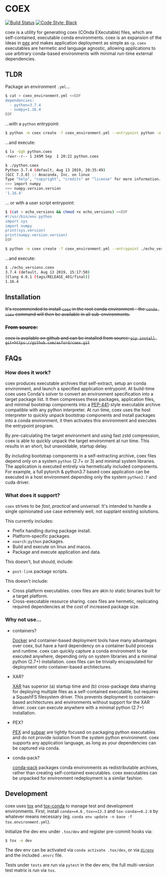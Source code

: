# COEX

[![Build Status](https://dev.azure.com/asewallford/asewallford/_apis/build/status/asford.coex?branchName=master)](https://dev.azure.com/asewallford/asewallford/_build/latest?definitionId=1&branchName=master)
[![Code Style: Black](https://github.com/psf/black)](https://img.shields.io/badge/code%20style-black-000000.svg)


coex is a utility for generating coex (COnda EXecutable) files, which are
self-contained, executable conda environments. coex is an expansion of the
ideas in [pex](https://github.com/pantsbuild/pex) and makes application
deployment as simple as `cp`. `coex` executables are hermetic and
language agnostic, allowing applications to use arbitrary conda-based
environments with minimal run-time external dependencies.

## TLDR

Package an environment `.yml`...

```bash
$ cat > coex_environment.yml <<EOF
dependencies:
  - python=3.7.4
  - numpy=1.16.4
EOF
```

...with a `python` entrypoint:

```bash
$ python -m coex create -f coex_environment.yml --entrypoint python -o python.coex
```

...and execute:

```bash
$ ls -Ggh python.coex
-rwxr--r-- 1 245M Sep  1 20:22 python.coex

$ ./python.coex
Python 3.7.4 (default, Aug 13 2019, 20:35:49)
[GCC 7.3.0] :: Anaconda, Inc. on linux
Type "help", "copyright", "credits" or "license" for more information.
>>> import numpy
>>> numpy.version.version
'1.16.4'
```

... or with a user script entrypoint:

```bash
$ (cat > echo_versions && chmod +x echo_versions) <<EOF
#!/usr/bin/env python
import sys
import numpy
print(sys.version)
print(numpy.version.version)
EOF

$ python -m coex create -f coex_environment.yml --entrypoint ./echo_versions -o echo_versions.coex ./echo_versions
```
...and execute:

```bash
$ ./echo_versions.coex
3.7.4 (default, Aug 13 2019, 15:17:50)
[Clang 4.0.1 (tags/RELEASE_401/final)]
1.16.4
```

## Installation

~~It's recommended to install `coex` in the root conda environment - the
`conda coex` command will then be available in all sub-environments.~~

### ~~From source:~~

~~coex is available on github and can be installed from source:
`pip install git+https://github.com/asford/coex.git`~~

## FAQs

### How does it work?

coex produces executable archives that self-extract, setup an conda
environment, and launch a specified application entrypoint. At build-time
coex uses Conda's solver to convert an environment specification into
a target package list. It then compresses these packages, application
files, and minimal bootstrap components into
a [PEP-441](https://legacy.python.org/dev/peps/pep-0441/)-style executable
archive compatible with any python interpreter. At run time, coex uses the
host interpreter to quickly unpack bootstrap components and install
packages into a conda environment, it then activates this environment and
executes the entrypoint program.

By pre-calculating the target environment and using fast zstd compression,
coex is able to quickly unpack the target environment at run time. This
results in an short, but unavoidable, startup delay.

By including bootstrap components in a self-extracting archive, coex files
depend only on a system `python` (2.7+ or 3) and minimal system libraries.
The application is executed entirely via hermetically included components.
For example, a full pytorch & python3.7 based coex application can be
executed in a host environment depending only the system `python2.7` and
cuda driver.

### What does it support?

`coex` strives to be *fast*, *practical* and *universal*. It's intended to
handle a single opinionated use case extremely well, not supplant existing
solutions.

This currently includes:

* Prefix handling during package install.
* Platform-specific packages.
* `noarch:python` packages.
* Build and execute on linux and macos.
* Package and execute application and data.

This doesn't, but should, include:

* `post-link` package scripts.

This doesn't include:

* Cross platform executables. coex files are akin to static binaries built
  for a target platform.
* Cross-executable resource sharing. coex files are hermetic, replicating
  required dependencies at the cost of increased package size.

### Why not use...

* containers?

  [Docker](https://www.docker.com/) and container-based deployment tools
  have many advantages over coex, but have a hard dependency on
  a container build process and runtime. coex can quickly capture a conda
  environment to be executed anywhere, depending only on system libraries
  and a minimal python (2.7+) installation. coex files can be trivially
  encapsulated for deployment onto container-based architectures.

* XAR?

  [XAR](https://github.com/facebookincubator/xar) has superior (a) startup
  time and (b) cross-package data sharing for deploying multiple files as
  a self-contained executable, but requires a SquashFS filesystem driver.
  This prevents deployment to container-based architectures and
  environments without support for the XAR driver. coex can execute
  anywhere with a minimal python (2.7+) installation.

* PEX?

  [PEX](https://github.com/pantsbuild/pex) and
  [subpar](https://github.com/google/subpar) are tightly focused on
  packaging python executables and do not provide isolation from the
  system python environment. coex supports any application language, as
  long as your dependencies can be captured via conda.

* conda-pack?

  [conda-pack](https://conda.github.io/conda-pack/) packages conda
  environments as redistributable archives, rather than creating
  self-contained executables. coex executables can be unpacked for
  environment redeployment is a similar fashion.

## Development

coex uses [tox](https://tox.readthedocs.io/en/latest/) and
[tox-conda](https://github.com/tox-dev/tox-conda) to manage test and
development environments. First, install `conda>=4.6` , `tox>=13.3` and
`tox-conda>=0.2.0` by whatever means necessary (eg. `conda env update -n
base -f tox.environment.yml`).

Initialize the dev env under `.tox/dev` and register pre-commit hooks via:

```bash
$ tox -e dev
```

The dev env can be activated via `conda activate .tox/dev`, or via
[`direnv`](https://direnv.net/) and the included `.envrc` file.

Tests under `tests` are run via `pytest` in the dev env, the full multi-version
test matrix is run via `tox`.
